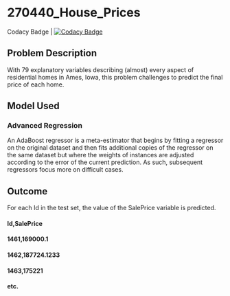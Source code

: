# 270440_House_Prices
Codacy Badge | [![Codacy Badge](https://app.codacy.com/project/badge/Grade/91590f935db1437786776c44c64af7fc)](https://www.codacy.com?utm_source=github.com&amp;utm_medium=referral&amp;utm_content=super-user-17/270440_House_Prices&amp;utm_campaign=Badge_Grade)

## Problem Description
With 79 explanatory variables describing (almost) every aspect of residential homes in Ames, Iowa, this problem challenges to predict the final price of each home.

## Model Used
### Advanced Regression
An AdaBoost regressor is a meta-estimator that begins by fitting a regressor on the original dataset and then fits additional copies of the regressor on the same dataset but where the weights of instances are adjusted according to the error of the current prediction. As such, subsequent regressors focus more on difficult cases.

## Outcome
For each Id in the test set, the value of the SalePrice variable is predicted. 
#### Id,SalePrice
#### 1461,169000.1
#### 1462,187724.1233
#### 1463,175221
#### etc.
